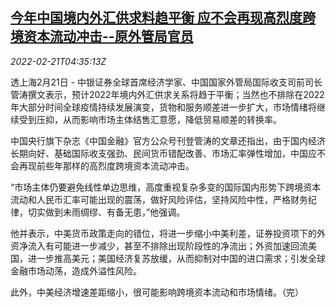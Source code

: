 <!--1645419662000-->
[今年中国境内外汇供求料趋平衡 应不会再现高烈度跨境资本流动冲击--原外管局官员](https://cn.reuters.com/article/china-foreign-currencies-sd-balance-0221-idCNKBS2KQ097)
------

<div><i>2022-02-21T04:35:13Z</i></div><p>透上海2月21日 - 中银证券全球首席经济学家、中国国家外管局国际收支司前司长管涛撰文表示，预计2022年境内外汇供求关系将趋于平衡；当然也不排除在2022年大部分时间全球疫情持续发展演变，货物和服务顺差进一步扩大，市场情绪将继续受到压抑，从而影响市场主体结售汇意愿，降低贸易顺差的转换率。</p><p>中国央行旗下杂志《中国金融》官方公众号刊登管涛的文章还指出，由于国内经济长期向好、基础国际收支强劲、民间货币错配改善、市场汇率弹性增加，中国应不会再现前些年那样的高烈度跨境资本流动冲击。</p><p>“市场主体仍要避免线性单边思维，高度重视复杂多变的国际国内形势下跨境资本流动和人民币汇率可能出现的震荡，做好风险评估，坚持风险中性，严格财务纪律，切实做到未雨绸缪、有备无患，”他强调。</p><p>他并表示，中美货币政策走向的错位，将进一步缩小中美利差，证券投资项下的外资净流入有可能进一步减少，甚至不排除出现阶段性的净流出；外资加速回流美国，进一步推高美元；美国经济复苏放缓，从而抑制对中国的进口需求；引发全球金融市场动荡，造成外溢性风险。</p><p>此外，中美经济增速差距缩小，很可能影响跨境资本流动和市场情绪。（完）</p>
